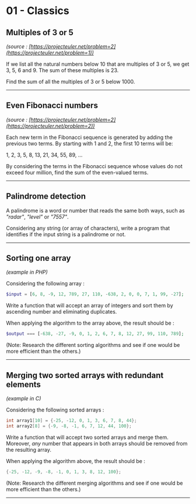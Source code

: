 # 01 - Classics

## Multiples of 3 or 5
_(source : [https://projecteuler.net/problem=2](https://projecteuler.net/problem=1))_

If we list all the natural numbers below 10 that are multiples of 3 or 5, we get 3, 5, 6 and 9. The sum of these multiples is 23.

Find the sum of all the multiples of 3 or 5 below 1000.

---

## Even Fibonacci numbers
_(source : [https://projecteuler.net/problem=2](https://projecteuler.net/problem=2))_

Each new term in the Fibonacci sequence is generated by adding the previous two terms. By starting with 1 and 2, the first 10 terms will be:

1, 2, 3, 5, 8, 13, 21, 34, 55, 89, ...

By considering the terms in the Fibonacci sequence whose values do not exceed four million, find the sum of the even-valued terms.

---

## Palindrome detection

A palindrome is a word or number that reads the same both ways, such as _"radar"_, _"level"_ or _"7557"_.

Considering any string (or array of characters), write a program that identifies if the input string is a palindrome or not.

---

## Sorting one array

_(example in PHP)_

Considering the following array :
```php
$input = [6, 8, -9, 12, 789, 27, 110, -638, 2, 0, 0, 7, 1, 99, -27];
```

Write a function that will accept an array of integers and sort them by ascending number and
eliminating duplicates.

When applying the algorithm to the array above, the result should be :
```php
$output === [-638, -27, -9, 0, 1, 2, 6, 7, 8, 12, 27, 99, 110, 789];
```

(Note: Research the different sorting algorithms and see if one would be more efficient than the others.)

---

## Merging two sorted arrays with redundant elements

_(example in C)_

Considering the following sorted arrays :
```c
int array1[10] = {-25, -12, 0, 1, 3, 6, 7, 8, 44};
int array2[8] = {-9, -8, -1, 6, 7, 12, 44, 100};
```

Write a function that will accept two sorted arrays and merge them.
Moreover, _any_ number that appears in both arrays should be removed from the resulting array.

When applying the algorithm above, the result should be :
```c
{-25, -12, -9, -8, -1, 0, 1, 3, 8, 12, 100};
```

(Note: Research the different merging algorithms and see if one would be more efficient than the others.)

---

